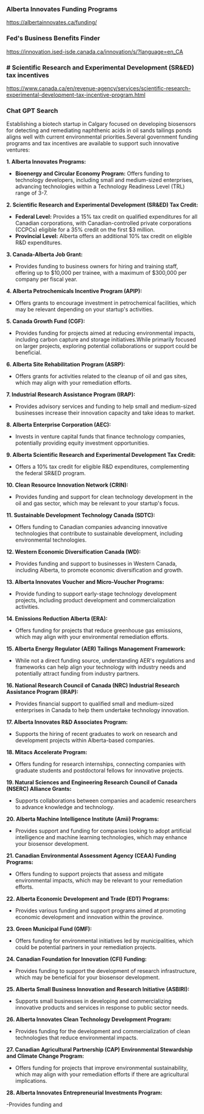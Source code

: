 ### Alberta Innovates Funding Programs 

https://albertainnovates.ca/funding/

### Fed's Business Benefits Finder  

https://innovation.ised-isde.canada.ca/innovation/s/?language=en_CA

### # Scientific Research and Experimental Development (SR&ED) tax incentives

https://www.canada.ca/en/revenue-agency/services/scientific-research-experimental-development-tax-incentive-program.html



### Chat GPT Search 
Establishing a biotech startup in Calgary focused on developing biosensors for detecting and remediating naphthenic acids in oil sands tailings ponds aligns well with current environmental priorities.Several government funding programs and tax incentives are available to support such innovative ventures:

**1. Alberta Innovates Programs:**

- **Bioenergy and Circular Economy Program:** Offers funding to technology developers, including small and medium-sized enterprises, advancing technologies within a Technology Readiness Level (TRL) range of 3-7.

**2. Scientific Research and Experimental Development (SR&ED) Tax Credit:**

- **Federal Level:** Provides a 15% tax credit on qualified expenditures for all Canadian corporations, with Canadian-controlled private corporations (CCPCs) eligible for a 35% credit on the first $3 million.
- **Provincial Level:** Alberta offers an additional 10% tax credit on eligible R&D expenditures.

**3. Canada-Alberta Job Grant:**

- Provides funding to business owners for hiring and training staff, offering up to $10,000 per trainee, with a maximum of $300,000 per company per fiscal year.

**4. Alberta Petrochemicals Incentive Program (APIP):**

- Offers grants to encourage investment in petrochemical facilities, which may be relevant depending on your startup's activities. 

**5. Canada Growth Fund (CGF):**

- Provides funding for projects aimed at reducing environmental impacts, including carbon capture and storage initiatives.While primarily focused on larger projects, exploring potential collaborations or support could be beneficial.

**6. Alberta Site Rehabilitation Program (ASRP):**

- Offers grants for activities related to the cleanup of oil and gas sites, which may align with your remediation efforts.

**7. Industrial Research Assistance Program (IRAP):**

- Provides advisory services and funding to help small and medium-sized businesses increase their innovation capacity and take ideas to market.

**8. Alberta Enterprise Corporation (AEC):**

- Invests in venture capital funds that finance technology companies, potentially providing equity investment opportunities.

**9. Alberta Scientific Research and Experimental Development Tax Credit:**

- Offers a 10% tax credit for eligible R&D expenditures, complementing the federal SR&ED program.

**10. Clean Resource Innovation Network (CRIN):**

- Provides funding and support for clean technology development in the oil and gas sector, which may be relevant to your startup's focus.

**11. Sustainable Development Technology Canada (SDTC):**

- Offers funding to Canadian companies advancing innovative technologies that contribute to sustainable development, including environmental technologies.

**12. Western Economic Diversification Canada (WD):**

- Provides funding and support to businesses in Western Canada, including Alberta, to promote economic diversification and growth.

**13. Alberta Innovates Voucher and Micro-Voucher Programs:**

- Provide funding to support early-stage technology development projects, including product development and commercialization activities.

**14. Emissions Reduction Alberta (ERA):**

- Offers funding for projects that reduce greenhouse gas emissions, which may align with your environmental remediation efforts.

**15. Alberta Energy Regulator (AER) Tailings Management Framework:**

- While not a direct funding source, understanding AER's regulations and frameworks can help align your technology with industry needs and potentially attract funding from industry partners.

**16. National Research Council of Canada (NRC) Industrial Research Assistance Program (IRAP):**

- Provides financial support to qualified small and medium-sized enterprises in Canada to help them undertake technology innovation.

**17. Alberta Innovates R&D Associates Program:**

- Supports the hiring of recent graduates to work on research and development projects within Alberta-based companies.

**18. Mitacs Accelerate Program:**

- Offers funding for research internships, connecting companies with graduate students and postdoctoral fellows for innovative projects.

**19. Natural Sciences and Engineering Research Council of Canada (NSERC) Alliance Grants:**

- Supports collaborations between companies and academic researchers to advance knowledge and technology.

**20. Alberta Machine Intelligence Institute (Amii) Programs:**

- Provides support and funding for companies looking to adopt artificial intelligence and machine learning technologies, which may enhance your biosensor development.

**21. Canadian Environmental Assessment Agency (CEAA) Funding Programs:**

- Offers funding to support projects that assess and mitigate environmental impacts, which may be relevant to your remediation efforts.

**22. Alberta Economic Development and Trade (EDT) Programs:**

- Provides various funding and support programs aimed at promoting economic development and innovation within the province.

**23. Green Municipal Fund (GMF):**

- Offers funding for environmental initiatives led by municipalities, which could be potential partners in your remediation projects.

**24. Canadian Foundation for Innovation (CFI) Funding:**

- Provides funding to support the development of research infrastructure, which may be beneficial for your biosensor development.

**25. Alberta Small Business Innovation and Research Initiative (ASBIRI):**

- Supports small businesses in developing and commercializing innovative products and services in response to public sector needs.

**26. Alberta Innovates Clean Technology Development Program:**

- Provides funding for the development and commercialization of clean technologies that reduce environmental impacts.

**27. Canadian Agricultural Partnership (CAP) Environmental Stewardship and Climate Change Program:**

- Offers funding for projects that improve environmental sustainability, which may align with your remediation efforts if there are agricultural implications.

**28. Alberta Innovates Entrepreneurial Investments Program:**

-Provides funding and
